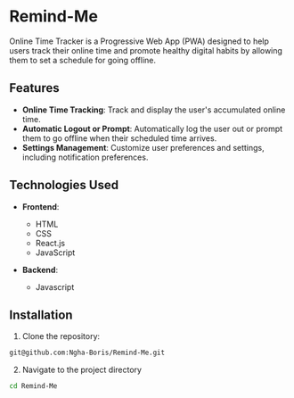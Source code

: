 # Remind-Me

Online Time Tracker is a Progressive Web App (PWA) designed to help users track their online time and promote healthy digital habits by allowing them to set a schedule for going offline.

## Features

- **Online Time Tracking**: Track and display the user's accumulated online time.
- **Automatic Logout or Prompt**: Automatically log the user out or prompt them to go offline when their scheduled time arrives.
- **Settings Management**: Customize user preferences and settings, including notification preferences.
## Technologies Used

- **Frontend**:
    - HTML
    - CSS
    - React.js 
    - JavaScript

- **Backend**:
    - Javascript

## Installation

1. Clone the repository:

 ```bash
 git@github.com:Ngha-Boris/Remind-Me.git
 ```
2. Navigate to the project directory

```bash
cd Remind-Me
```